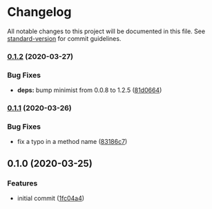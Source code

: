 # Changelog

All notable changes to this project will be documented in this file. See [standard-version](https://github.com/conventional-changelog/standard-version) for commit guidelines.

### [0.1.2](https://github.com/yudai-nkt/sesame-client/compare/v0.1.1...v0.1.2) (2020-03-27)


### Bug Fixes

* **deps:** bump minimist from 0.0.8 to 1.2.5 ([81d0664](https://github.com/yudai-nkt/sesame-client/commit/81d0664c16aa5a371f1c91dccd8e4f7b9eab5601))

### [0.1.1](https://github.com/yudai-nkt/sesame-client/compare/v0.1.0...v0.1.1) (2020-03-26)


### Bug Fixes

* fix a typo in a method name ([83186c7](https://github.com/yudai-nkt/sesame-client/commit/83186c7fec5f2784797b3cd6e3d5d4ba79569a2a))

## 0.1.0 (2020-03-25)


### Features

* initial commit ([1fc04a4](https://github.com/yudai-nkt/sesame-client/commit/1fc04a45491c9f1b22c1bc7bb4d74d7889e26a59))
